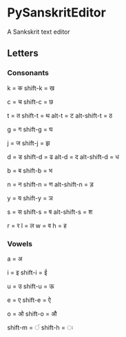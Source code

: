 # PySanskritEditor
A Sankskrit text editor

## Letters

### Consonants
k = क
shift-k = ख

c = च
shift-c = छ

t = त
shift-t = थ
alt-t = ट
alt-shift-t = ठ

g = ग
shift-g = घ

j = ज
shift-j = झ

d = ड
shift-d = ढ
alt-d = द
alt-shift-d = ध

b = ब
shift-b = भ

n = न
shift-n = ण
alt-shift-n = ड़

y = य
shift-y = ञ


s = स
shift-s = ष
alt-shift-s = श

r = र
l = ल
w = व
h = ह

### Vowels

a = अ

i = इ
shift-i = ई

u = उ
shift-u = ऊ

e = ए
shift-e = ऐ

o = ओ
shift-o = औ

shift-m = ं
shift-h = ः
